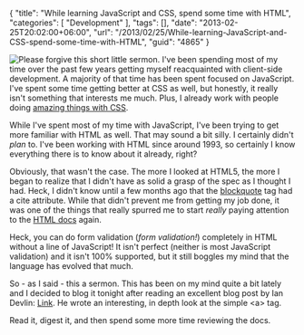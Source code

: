 {
	"title": "While learning JavaScript and CSS, spend some time with HTML",
	"categories": [
		"Development"
	],
	"tags": [],
	"date": "2013-02-25T20:02:00+06:00",
	"url": "/2013/02/25/While-learning-JavaScript-and-CSS-spend-some-time-with-HTML",
	"guid": "4865"
}

<img src="http://www.raymondcamden.com/images/logo-html.png" style="float:left" /> Please forgive this short little sermon. I've been spending most of my time over the past few years getting myself reacquainted with client-side development. A majority of that time has been spent focused on JavaScript. I've spent some time getting better at CSS as well, but honestly, it really isn't something that interests me much. Plus, I already work with people doing <a href="http://html.adobe.com/webstandards/">amazing things with CSS</a>. 

While I've spent most of my time with JavaScript, I've been trying to get more familiar with HTML as well. That may sound a bit silly. I certainly didn't <i>plan</i> to. I've been working with HTML since around 1993, so certainly I know everything there is to know about it already, right?
<!--more-->
Obviously, that wasn't the case. The more I looked at HTML5, the more I began to realize that I didn't have as solid a grasp of the spec as I thought I had. Heck, I didn't know until a few months ago that the <a href="https://developer.mozilla.org/en-US/docs/HTML/Element/blockquote">blockquote</a> tag had a cite attribute. While that didn't prevent me from getting my job done, it was one of the things that really spurred me to start <i>really</i> paying attention to the <a href="https://developer.mozilla.org/en-US/docs/HTML/Element">HTML docs</a> again.

Heck, you can do form validation (<i>form validation!</i>) completely in HTML without a line of JavaScript! It isn't perfect (neither is most JavaScript validation) and it isn't 100% supported, but it still boggles my mind that the language has evolved that much.

So - as I said - this a sermon. This has been on my mind quite a bit lately and I decided to blog it tonight after reading an excellent blog post by Ian Devlin: <a href="http://www.iandevlin.com/blog/2013/02/html5/link">Link</a>. He wrote an interesting, in depth look at the simple &lt;a&gt; tag. 

Read it, digest it, and then spend some more time reviewing the docs.